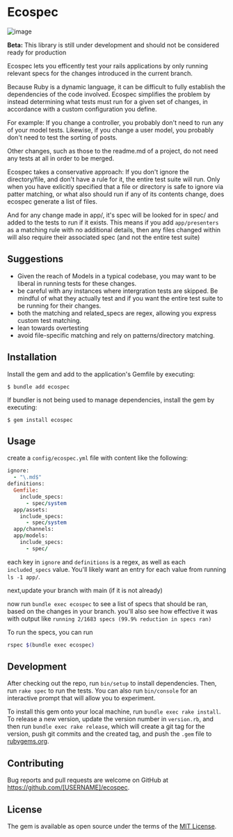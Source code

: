 # Ecospec
![image](https://user-images.githubusercontent.com/931048/187340551-d6903624-e895-4fcc-b488-fdb90bb16dba.png)

**Beta:** This library is still under development and should not be considered ready for production

Ecospec lets you efficently test your rails applications by only running relevant specs for the changes introduced in the current branch. 

Because Ruby is a dynamic language, it can be difficult to fully establish the dependencies of the code involved. Ecospec simplifies the problem by instead determining what tests must run for a given set of changes, in accordance with a custom configuration you define.

For example: If you change a controller, you probably don't need to run any of your model tests. Likewise, if you change a user model, you probably don't need to test the sorting of posts.

Other changes, such as those to the readme.md of a project, do not need any tests at all in order to be merged. 

Ecospec takes a conservative approach: If you don't ignore the directory/file, and don't have a rule for it, the entire test suite will run. Only when you have exlicitly specified that a file or directory is safe to ignore via patter matching, or what also should run if any of its contents change, does ecospec generate a list of files. 

And for any change made in app/, it's spec will be looked for in spec/ and added to the tests to run if it exists. This means if you add `app/presenters` as a matching rule with no additional details, then any files changed within will also require their associated spec (and not the entire test suite)


## Suggestions

- Given the reach of Models in a typical codebase, you may want to be liberal in running tests for these changes. 
- be careful with any instances where intergration tests are skipped. Be mindful of what they actually test and if you want the entire test suite to be running for their changes. 
- both the matching and related_specs are regex, allowing you express custom test matching. 
- lean towards overtesting
- avoid file-specific matching and rely on patterns/directory matching. 


## Installation

Install the gem and add to the application's Gemfile by executing:

    $ bundle add ecospec

If bundler is not being used to manage dependencies, install the gem by executing:

    $ gem install ecospec

## Usage

create a `config/ecospec.yml` file with content like the following:
```ruby
ignore:
  - "\.md$"
definitions:
  Gemfile:
    include_specs:
      - spec/system
  app/assets:
    include_specs:
      - spec/system
  app/channels:
  app/models:
    include_specs:
      - spec/
```

each key in `ignore` and `definitions` is a regex, as well as each `included_specs` value. You'll likely want an entry for each value from running `ls -1 app/`.

next,update your branch with main (if it is not already)

now run `bundle exec ecospec` to see a list of specs that should be ran, based on the changes in your branch. you'll also see how effective it was with output like `running 2/1683 specs (99.9% reduction in specs ran)`

To run the specs, you can run 
```bash
rspec $(bundle exec ecospec)
```


## Development

After checking out the repo, run `bin/setup` to install dependencies. Then, run `rake spec` to run the tests. You can also run `bin/console` for an interactive prompt that will allow you to experiment.

To install this gem onto your local machine, run `bundle exec rake install`. To release a new version, update the version number in `version.rb`, and then run `bundle exec rake release`, which will create a git tag for the version, push git commits and the created tag, and push the `.gem` file to [rubygems.org](https://rubygems.org).

## Contributing

Bug reports and pull requests are welcome on GitHub at https://github.com/[USERNAME]/ecospec.

## License

The gem is available as open source under the terms of the [MIT License](https://opensource.org/licenses/MIT).
